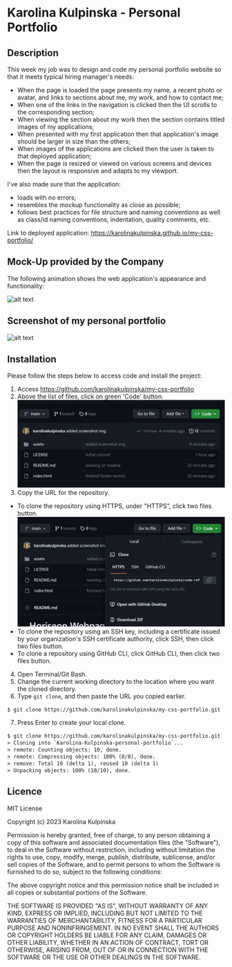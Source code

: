# Karolina Kulpinska - Personal Portfolio

## Description

This week my job was to design and code my personal portfolio website so that it meets typical hiring manager's needs:
* When the page is loaded the page presents my name, a recent photo or avatar, and links to sections about me, my work, and how to contact me;
* When one of the links in the navigation is clicked then the UI scrolls to the corresponding section;
* When viewing the section about my work then the section contains titled images of my applications;
* When presented with my first application then that application's image should be larger in size than the others;
* When images of the applications are clicked then the user is taken to that deployed application;
* When the page is resized or viewed on various screens and devices then the layout is responsive and adapts to my viewport.

I've also made sure that the application:
* loads with no errors;
* resembles the mockup functionality as close as possible;
* follows best practices for file structure and naming conventions as well as class/id naming conventions, indentation, quality comments, etc.

Link to deployed application: https://karolinakulpinska.github.io/my-css-portfolio/

## Mock-Up provided by the Company

The following animation shows the web application's appearance and functionality:

![alt text](./assets/images/01-css-challenge-demo.gif)

## Screenshot of my personal portfolio

![alt text](./assets/images/screenshot.png)

## Installation

Please follow the steps below to access code and install the project:

1. Access https://github.com/karolinakulpinska/my-css-portfolio
2. Above the list of files, click on green 'Code' button. 
![alt text](./assets/images/code-button.png)
3. Copy the URL for the repository.
- To clone the repository using HTTPS, under "HTTPS", click two files button.
![alt text](./assets/images/copy-to-clipboard.png)
- To clone the repository using an SSH key, including a certificate issued by your organization's SSH certificate authority, click SSH, then click two files button.
- To clone a repository using GitHub CLI, click GitHub CLI, then click two files button.
4. Open Terminal/Git Bash.
5. Change the current working directory to the location where you want the cloned directory.
6. Type `git clone`, and then paste the URL you copied earlier.

```
$ git clone https://github.com/karolinakulpinska/my-css-portfolio.git

```
7. Press Enter to create your local clone.

```
$ git clone https://github.com/karolinakulpinska/my-css-portfolio.git
> Cloning into `Karolina-Kulpinska-personal-portfolio`...
> remote: Counting objects: 10, done.
> remote: Compressing objects: 100% (8/8), done.
> remove: Total 10 (delta 1), reused 10 (delta 1)
> Unpacking objects: 100% (10/10), done.

```

## Licence

MIT License

Copyright (c) 2023 Karolina Kulpinska 

Permission is hereby granted, free of charge, to any person obtaining a copy
of this software and associated documentation files (the "Software"), to deal
in the Software without restriction, including without limitation the rights
to use, copy, modify, merge, publish, distribute, sublicense, and/or sell
copies of the Software, and to permit persons to whom the Software is
furnished to do so, subject to the following conditions:

The above copyright notice and this permission notice shall be included in all
copies or substantial portions of the Software.

THE SOFTWARE IS PROVIDED "AS IS", WITHOUT WARRANTY OF ANY KIND, EXPRESS OR
IMPLIED, INCLUDING BUT NOT LIMITED TO THE WARRANTIES OF MERCHANTABILITY,
FITNESS FOR A PARTICULAR PURPOSE AND NONINFRINGEMENT. IN NO EVENT SHALL THE
AUTHORS OR COPYRIGHT HOLDERS BE LIABLE FOR ANY CLAIM, DAMAGES OR OTHER
LIABILITY, WHETHER IN AN ACTION OF CONTRACT, TORT OR OTHERWISE, ARISING FROM,
OUT OF OR IN CONNECTION WITH THE SOFTWARE OR THE USE OR OTHER DEALINGS IN THE
SOFTWARE.